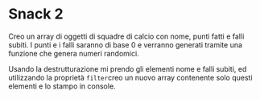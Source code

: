 # Snack 2

Creo un array di oggetti di squadre di calcio con nome, punti fatti e falli subiti. I punti e i falli saranno di base 0 e verranno generati tramite una funzione che genera numeri randomici.

Usando la destrutturazione mi prendo gli elementi nome e falli subiti, ed utilizzando la proprietà `filter`creo un nuovo array contenente solo questi elementi e lo stampo in console.

